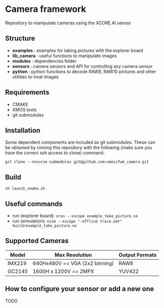 # Camera framework
Repository to manipulate cameras using the XCORE.AI sensor

## Structure
- **examples**    : examples for taking pictures with the explorer board
- **lib_camera**  : useful functions to manipulate images
- **modules**     : dependencies folder
- **sensors**     : camera sensors and API for controlling any camera sensor
- **python**      : python functions to decode RAW8, RAW10 pictures and other utilities to treat images

## Requirements
- CMAKE
- XMOS tools
- git submodules 

## Installation
Some dependent components are included as git submodules. These can be obtained by cloning this repository with the following 
(make sure you have the correct ssh access to clone)
command:
```
git clone --recurse-submodules git@github.com:xmos/fwk_camera.git
```

## Build
```
sh launch_cmake.sh
```

## Useful commands
- run (explorer board):  ```xrun --xscope example_take_picture.xe```
- run (simulation):  ```xsim --xscope "-offline trace.xmt" build/example_take_picture.xe```

## Supported Cameras

| Model  | Max Resolution | Output Formats
| ------------- | ------------- | ------------- |
| IMX219 | 640Hx480V == VGA (2x2 binning) | RAW8
| GC2145 | 1600H x 1200V == 2MPX | YUV422

## How to configure your sensor or add a new one
TODO
